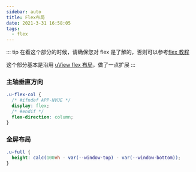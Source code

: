 ```yaml
---
sidebar: auto
title: Flex布局
date: 2021-3-31 16:58:05
tags:
  - flex
---
```

::: tip
在看这个部分的时候，请确保您对 flex 是了解的，否则可以参考[flex 教程](https://www.cnblogs.com/hellocd/p/10443237.html)

这个部分基本是沿用 [uView flex 布局](https://uviewui.com/components/common.html#flex布局)，做了一点扩展
:::

### 主轴垂直方向

```css
.u-flex-col {
  /* #ifndef APP-NVUE */
  display: flex;
  /* #endif */
  flex-direction: column;
}
```

### 全屏布局

```css
.u-full {
  height: calc(100vh - var(--window-top) - var(--window-bottom));
}
```
